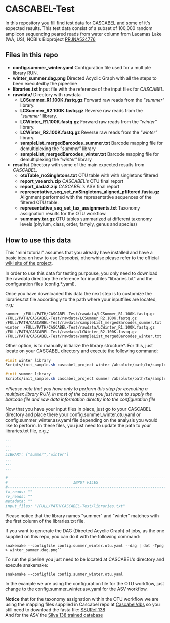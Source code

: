 # CASCABEL-Test
In this repository you fill find test data for [CASCABEL](https://github.com/AlejandroAb/CASCABEL) and some of it's expected results.
This test data consist of a subset of 100,000 random amplicon sequencing peared reads from water column from Lacamas Lake (WA, US), NCBI's Bioproject [PRJNA524776](https://www.ncbi.nlm.nih.gov/bioproject/PRJNA524776)   

## Files in this repo

- **config.summer_winter.yaml** Configuration file used for a multiple library RUN. 
- **winter_summer.dag.png** Directed Acyclic Graph with all the steps to been executedby the pipeeline 
- **libraries.txt** Input file with the reference of the input files for _CASCABEL_.
- **rawdata/** Directory with rawdata
  - **LCSummer_R1.100K.fastq.gz** Forward raw reads from the *"summer"* library.
  - **LCSummer_R2.100K.fastq.gz** Reverse raw reads from the *"summer"* library.
  - **LCWinter_R1.100K.fastq.gz** Forward raw reads from the *"winter"* library.
  - **LCWinter_R2.100K.fastq.gz** Reverse raw reads from the *"winter"* library.
  - **sampleList_mergedBarcodes_summer.txt** Barcode mapping file for demultiplexing the *"summer"* library 
  - **sampleList_mergedBarcodes_winter.txt** Barcode mapping file for demultiplexing the *"winter"* library
- **results/** Directory with some of the main expected results from _CASCABEL_.
  - **otuTable_noSingletons.txt** OTU table with with singletons filtered
  - **report_vsearch.zip** _CASCABEL's_ OTU final report
  - **report_dada2.zip** _CASCABEL's_ ASV final report
  - **representative_seq_set_noSingletons_aligned_pfiltered.fasta.gz** Alignment performed with the representative sequences of the filtered OTU table.
  - **representative_seq_set_tax_assignments.txt** Taxonomy assignation results for the OTU workflow. 
  - **summary.tar.gz** OTU tables summarized at different taxonomy levels (phylum, class, order, famyly, genus and species)
  
## How to use this data

This "mini tutorial" assumes that you already have installed and have a basic idea on how to use _Cascabel_, otherwhise please refer to the official [wiki site of the project](https://github.com/AlejandroAb/CASCABEL/wiki).

In order to use this data for testing purpouse, you only need to download the rawdata directory the reference for inputfiles "libraries.txt" and the configuration files (config.*.yaml).

Once you have downloaded this data the next step is to customize the libraries.txt file accordingly to the path where your inputfiles are located, e.g,:
```
summer  /FULL/PATH/CASCABEL-Test/rawdata/LCSummer_R1.100K.fastq.gz    /FULL/PATH/CASCABEL-Test/rawdata/LCSummer_R2.100K.fastq.gz    /FULL/PATH/CASCABEL-Test/rawdata/sampleList_mergedBarcodes_summer.txt
winter  /FULL/PATH/CASCABEL-Test/rawdata/LCWinter_R1.100K.fastq.gz    /FULL/PATH/CASCABEL-Test/rawdata/LCWinter_R2.100K.fastq.gz    /FULL/PATH/CASCABEL-Test/rawdata/sampleList_mergedBarcodes_winter.txt

```

Other option, is to manually initialize the library structure*. For this, just locate on your CASCABEL directory and execute the following command:
```sass
#init winter library
Scripts/init_sample.sh cascabel_project winter /absolute/path/to/sampleList_mergedBarcodes_winter.txt /absolute/path/to/LCWinter_R1.100K.fastq.gz /absolute/path/to/LCWinter_R2.100K.fastq.gz

#init summer library
Scripts/init_sample.sh cascabel_project summer /absolute/path/to/sampleList_mergedBarcodes_summer.txt /absolute/path/to/LCSummer_R1.100K.fastq.gz /absolute/path/to/LCSummer_R2.100K.fastq.gz
```
_*Please note that you have only to perform this step for executing a multiplex library RUN, in most of the cases you just have to supply the barcode file and raw data information directly into the configuration file_

Now that you have your input files in place, just go to your CASCABEL directory and place there your config.summer_winter.otu.yaml or config.summer_winter.asv.yaml file depending on the analysis you would like to perform. In these files, you just need to update the path to your libraries.txt file, e.g.,:
```yaml
...
...
...
LIBRARY: ["summer","winter"]
...
...
...

#------------------------------------------------------------------------------#
#                             INPUT FILES                                      #
#------------------------------------------------------------------------------#
fw_reads: ""
rv_reads: ""
metadata: ""
input_files: "/FULL/PATH/CASCABEL-Test/libraries.txt"

```
Please notice that the library names "summer" and "winter" matches with the first column of the libraries.txt file.

If you want to generate the DAG (Directed Acyclic Graph) of jobs, as the one supplied on this repo, you can do it with the following command:

```
snakemake --configfile config.summer_winter.otu.yaml --dag | dot -Tpng > winter_sammer.dag.png``
```
To run the pipeline you just need to be located at CASCABEL's directory and execute snakemake:
```
snakemake --configfile config.summer_winter.otu.yaml
```

In the example we are using the configuration file for the OTU workflow, just change to the config.summer_winter.asv.yaml for the ASV workflow.

**Notice** that for the taxonomy assignation within the OTU workflow we are using the mapping files supplied in Cascabel repo at [Cascabel/dbs](https://github.com/AlejandroAb/CASCABEL/tree/master/dbs) so you still need to download the fasta file: [SSURef 138](https://ftp.arb-silva.de/release_132/Exports/SILVA_132_SSURef_Nr99_tax_silva.fasta.gz)  
And for the ASV the [Silva 138 trained database](https://zenodo.org/record/3731176#.XorhSKgzZPY)
